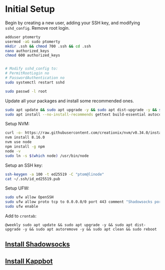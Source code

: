 # Initial Setup

Begin by creating a new user, adding your SSH key, and modifying `sshd_config`. Remove root login.

```bash
adduser ptomerty
usermod -aG sudo ptomerty
mkdir .ssh && chmod 700 .ssh && cd .ssh
nano authorized_keys
chmod 600 authorized_keys


# Modify sshd_config to:
# PermitRootLogin no
# PasswordAuthentication no
sudo systemctl restart sshd 

sudo passwd -l root
```

Update all your packages and install some recommended ones.
```bash
sudo apt update && sudo apt upgrade -y && sudo apt dist-upgrade -y && sudo apt autoremove -y && sudo apt clean
sudo apt install --no-install-recommends gettext build-essential autoconf libtool libpcre3-dev libssl-dev asciidoc xmlto libev-dev libc-ares-dev automake libmbedtls-dev libsodium-dev curl cron screen git man-db wamerican ufw
```

Setup NVM:

```bash
curl -o- https://raw.githubusercontent.com/creationix/nvm/v0.34.0/install.sh | bash
nvm install 8.16.0
nvm use node 
npm install -g npm
node -v
sudo ln -s $(which node) /usr/bin/node
```

Setup an SSH key:
```bash
ssh-keygen -a 100 -t ed25519 -C "ptom@linode"
cat ~/.ssh/id_ed25519.pub
```

Setup UFW:
```bash
sudo ufw allow OpenSSH
sudo ufw allow proto tcp to 0.0.0.0/0 port 443 comment "Shadowsocks port"
sudo ufw enable
```

Add to `crontab`:
```
@weekly sudo apt update && sudo apt upgrade -y && sudo apt dist-upgrade -y && sudo apt autoremove -y && sudo apt clean && sudo reboot
```

## [Install Shadowsocks](./Shadowsocks-Obfs.md)
## [Install Kappbot](./Kappbot.md)